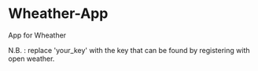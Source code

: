 # Wheather-App
App for Wheather

N.B. : replace 'your_key' with the key that can be found by registering with open weather.
